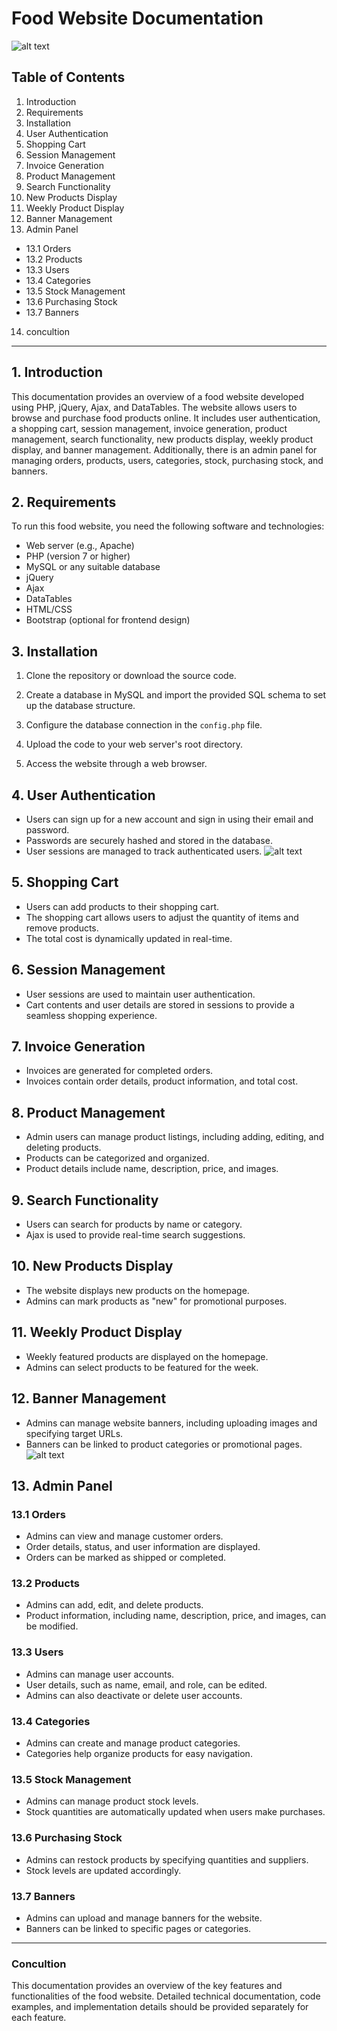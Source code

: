 # Food Website Documentation
![alt text](https://github.com/AhmerAli1813/food_website/blob/main/images/foodWebsiteImg/HomePage.png?raw=true)
## Table of Contents
1. Introduction
2. Requirements
3. Installation
4. User Authentication
5. Shopping Cart
6. Session Management
7. Invoice Generation
8. Product Management
9. Search Functionality
10. New Products Display
11. Weekly Product Display
12. Banner Management
13. Admin Panel
   - 13.1 Orders
   - 13.2 Products
   - 13.3 Users
   - 13.4 Categories
   - 13.5 Stock Management
   - 13.6 Purchasing Stock
   - 13.7 Banners
14. concultion
---

## 1. Introduction

This documentation provides an overview of a food website developed using PHP, jQuery, Ajax, and DataTables.
 The website allows users to browse and purchase food products online. It includes user authentication,
 a shopping cart, session management, invoice generation, product management, search functionality,
 new products display, weekly product display, and banner management. Additionally, there is an admin panel for managing orders,
 products, users, categories, stock, purchasing stock, and banners.

## 2. Requirements

To run this food website, you need the following software and technologies:

- Web server (e.g., Apache)
- PHP (version 7 or higher)
- MySQL or any suitable database
- jQuery
- Ajax
- DataTables
- HTML/CSS
- Bootstrap (optional for frontend design)

## 3. Installation

1. Clone the repository or download the source code.

2. Create a database in MySQL and import the provided SQL schema to set up the database structure.

3. Configure the database connection in the `config.php` file.

4. Upload the code to your web server's root directory.

5. Access the website through a web browser.

## 4. User Authentication

- Users can sign up for a new account and sign in using their email and password.
- Passwords are securely hashed and stored in the database.
- User sessions are managed to track authenticated users.
![alt text](https://github.com/AhmerAli1813/food_website/blob/main/images/foodWebsiteImg/DisplayProducts.png?raw=true)
## 5. Shopping Cart

- Users can add products to their shopping cart.
- The shopping cart allows users to adjust the quantity of items and remove products.
- The total cost is dynamically updated in real-time.

## 6. Session Management

- User sessions are used to maintain user authentication.
- Cart contents and user details are stored in sessions to provide a seamless shopping experience.

## 7. Invoice Generation

- Invoices are generated for completed orders.
- Invoices contain order details, product information, and total cost.

## 8. Product Management

- Admin users can manage product listings, including adding, editing, and deleting products.
- Products can be categorized and organized.
- Product details include name, description, price, and images.

## 9. Search Functionality

- Users can search for products by name or category.
- Ajax is used to provide real-time search suggestions.

## 10. New Products Display

- The website displays new products on the homepage.
- Admins can mark products as "new" for promotional purposes.

## 11. Weekly Product Display

- Weekly featured products are displayed on the homepage.
- Admins can select products to be featured for the week.

## 12. Banner Management

- Admins can manage website banners, including uploading images and specifying target URLs.
- Banners can be linked to product categories or promotional pages.
![alt text](https://github.com/AhmerAli1813/food_website/blob/main/images/foodWebsiteImg/AdminDashboard.png?raw=true)
## 13. Admin Panel

### 13.1 Orders

- Admins can view and manage customer orders.
- Order details, status, and user information are displayed.
- Orders can be marked as shipped or completed.

### 13.2 Products

- Admins can add, edit, and delete products.
- Product information, including name, description, price, and images, can be modified.

### 13.3 Users

- Admins can manage user accounts.
- User details, such as name, email, and role, can be edited.
- Admins can also deactivate or delete user accounts.

### 13.4 Categories

- Admins can create and manage product categories.
- Categories help organize products for easy navigation.

### 13.5 Stock Management

- Admins can manage product stock levels.
- Stock quantities are automatically updated when users make purchases.

### 13.6 Purchasing Stock

- Admins can restock products by specifying quantities and suppliers.
- Stock levels are updated accordingly.

### 13.7 Banners

- Admins can upload and manage banners for the website.
- Banners can be linked to specific pages or categories.

---
### Concultion
This documentation provides an overview of the key features and functionalities of the food website.
 Detailed technical documentation, code examples, and implementation details should be provided separately for each feature.
